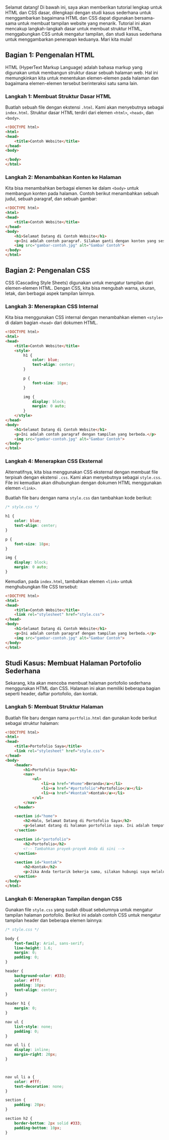 Selamat datang! Di bawah ini, saya akan memberikan tutorial lengkap untuk HTML dan CSS dasar, dilengkapi dengan studi kasus sederhana untuk menggambarkan bagaimana HTML dan CSS dapat digunakan bersama-sama untuk membuat tampilan website yang menarik. Tutorial ini akan mencakup langkah-langkah dasar untuk membuat struktur HTML, menggabungkan CSS untuk mengatur tampilan, dan studi kasus sederhana untuk menggambarkan penerapan keduanya. Mari kita mulai!

## Bagian 1: Pengenalan HTML

HTML (HyperText Markup Language) adalah bahasa markup yang digunakan untuk membangun struktur dasar sebuah halaman web. Hal ini memungkinkan kita untuk menentukan elemen-elemen pada halaman dan bagaimana elemen-elemen tersebut berinteraksi satu sama lain.

### Langkah 1: Membuat Struktur Dasar HTML

Buatlah sebuah file dengan ekstensi `.html`. Kami akan menyebutnya sebagai `index.html`. Struktur dasar HTML terdiri dari elemen `<html>`, `<head>`, dan `<body>`.

```html
<!DOCTYPE html>
<html>
<head>
    <title>Contoh Website</title>
</head>
<body>

</body>
</html>
```

### Langkah 2: Menambahkan Konten ke Halaman

Kita bisa menambahkan berbagai elemen ke dalam `<body>` untuk membangun konten pada halaman. Contoh berikut menambahkan sebuah judul, sebuah paragraf, dan sebuah gambar:

```html
<!DOCTYPE html>
<html>
<head>
    <title>Contoh Website</title>
</head>
<body>
    <h1>Selamat Datang di Contoh Website</h1>
    <p>Ini adalah contoh paragraf. Silakan ganti dengan konten yang sesuai.</p>
    <img src="gambar-contoh.jpg" alt="Gambar Contoh">
</body>
</html>
```

## Bagian 2: Pengenalan CSS

CSS (Cascading Style Sheets) digunakan untuk mengatur tampilan dari elemen-elemen HTML. Dengan CSS, kita bisa mengubah warna, ukuran, letak, dan berbagai aspek tampilan lainnya.

### Langkah 3: Menerapkan CSS Internal

Kita bisa menggunakan CSS internal dengan menambahkan elemen `<style>` di dalam bagian `<head>` dari dokumen HTML.

```html
<!DOCTYPE html>
<html>
<head>
    <title>Contoh Website</title>
    <style>
        h1 {
            color: blue;
            text-align: center;
        }

        p {
            font-size: 18px;
        }

        img {
            display: block;
            margin: 0 auto;
        }
    </style>
</head>
<body>
    <h1>Selamat Datang di Contoh Website</h1>
    <p>Ini adalah contoh paragraf dengan tampilan yang berbeda.</p>
    <img src="gambar-contoh.jpg" alt="Gambar Contoh">
</body>
</html>
```

### Langkah 4: Menerapkan CSS Eksternal

Alternatifnya, kita bisa menggunakan CSS eksternal dengan membuat file terpisah dengan ekstensi `.css`. Kami akan menyebutnya sebagai `style.css`. File ini kemudian akan dihubungkan dengan dokumen HTML menggunakan elemen `<link>`.

Buatlah file baru dengan nama `style.css` dan tambahkan kode berikut:

```css
/* style.css */

h1 {
    color: blue;
    text-align: center;
}

p {
    font-size: 18px;
}

img {
    display: block;
    margin: 0 auto;
}
```

Kemudian, pada `index.html`, tambahkan elemen `<link>` untuk menghubungkan file CSS tersebut:

```html
<!DOCTYPE html>
<html>
<head>
    <title>Contoh Website</title>
    <link rel="stylesheet" href="style.css">
</head>
<body>
    <h1>Selamat Datang di Contoh Website</h1>
    <p>Ini adalah contoh paragraf dengan tampilan yang berbeda.</p>
    <img src="gambar-contoh.jpg" alt="Gambar Contoh">
</body>
</html>
```

## Studi Kasus: Membuat Halaman Portofolio Sederhana

Sekarang, kita akan mencoba membuat halaman portofolio sederhana menggunakan HTML dan CSS. Halaman ini akan memiliki beberapa bagian seperti header, daftar portofolio, dan kontak.

### Langkah 5: Membuat Struktur Halaman

Buatlah file baru dengan nama `portfolio.html` dan gunakan kode berikut sebagai struktur halaman:

```html
<!DOCTYPE html>
<html>
<head>
    <title>Portofolio Saya</title>
    <link rel="stylesheet" href="style.css">
</head>
<body>
    <header>
        <h1>Portofolio Saya</h1>
        <nav>
            <ul>
                <li><a href="#home">Beranda</a></li>
                <li><a href="#portofolio">Portofolio</a></li>
                <li><a href="#kontak">Kontak</a></li>
            </ul>
        </nav>
    </header>

    <section id="home">
        <h2>Halo, Selamat Datang di Portofolio Saya</h2>
        <p>Selamat datang di halaman portofolio saya. Ini adalah tempat saya memamerkan proyek-proyek yang telah saya kerjakan.</p>
    </section>

    <section id="portofolio">
        <h2>Portofolio</h2>
        <!-- Tambahkan proyek-proyek Anda di sini -->
    </section>

    <section id="kontak">
        <h2>Kontak</h2>
        <p>Jika Anda tertarik bekerja sama, silakan hubungi saya melalui email: example@example.com</p>
    </section>
</body>
</html>
```

### Langkah 6: Menerapkan Tampilan dengan CSS

Gunakan file `style.css` yang sudah dibuat sebelumnya untuk mengatur tampilan halaman portofolio. Berikut ini adalah contoh CSS untuk mengatur tampilan header dan beberapa elemen lainnya:

```css
/* style.css */

body {
    font-family: Arial, sans-serif;
    line-height: 1.6;
    margin: 0;
    padding: 0;
}

header {
    background-color: #333;
    color: #fff;
    padding: 10px;
    text-align: center;
}

header h1 {
    margin: 0;
}

nav ul {
    list-style: none;
    padding: 0;
}

nav ul li {
    display: inline;
    margin-right: 20px;
}



nav ul li a {
    color: #fff;
    text-decoration: none;
}

section {
    padding: 20px;
}

section h2 {
    border-bottom: 2px solid #333;
    padding-bottom: 10px;
}
```

